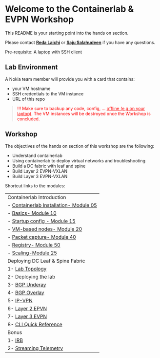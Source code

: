 # Welcome to the Containerlab & EVPN Workshop 

This README is your starting point into the hands on section.

Please contact [**Reda Laichi**](https://www.linkedin.com/in/reda-l-5b28292) or [**Saju Salahudeen**](https://www.linkedin.com/in/saju-salahudeen) if you have any questions.

Pre-requisite: A laptop with SSH client


## Lab Environment

A Nokia team member will provide you with a card that contains:
- your VM hostname
- SSH credentials to the VM instance
- URL of this repo

> <p style="color:red">!!! Make sure to backup any code, config, ... <u> offline (e.g on your laptop)</u>. 
> The VM instances will be destroyed once the Workshop is concluded.</p>



## Workshop
The objectives of the hands on section of this workshop are the following:
- Understand containerlab 
- Using containerlab to deploy virtual networks and troubleshooting
- Build a DC fabric with leaf and spine
- Build Layer 2 EVPN-VXLAN
- Build Layer 3 EVPN-VXLAN


Shortcut links to the modules:

|   |
|---|
|  Containerlab Introduction
|  - [Containerlab Installation- Module 05](05-install/README.md)
|  - [Basics- Module 10](/10-basics/README.md)
|  - [Startup config - Module 15](/15-startup/README.md)
|  - [VM-based nodes- Module 20](/20-vm/README.md)
|  - [Packet capture- Module 40](/40-packet-capture/README.md)
|  - [Registry- Module 50](/50-registry/README.md)
|  - [Scaling-Module 25](/25-scaling/README.md)
| Deploying DC Leaf & Spine Fabric
| 1- [Lab Topology](evpn/README.md/#lab-topology/README.md) 
| 2- [Deploying the lab](evpn/README.md/#deploying-the-lab)
| 3- [BGP Underay](evpn/README.md/#configure-bgp-underlay) 
| 4- [BGP Overlay](evpn/README.md/#configure-bgp-for-overlay)
| 5- [IP-VPN](evpm/README.md/#configure-l3-vpn)
| 6- [Layer 2 EPVN](evpn/README.md/#configure-l2-evpn-vxlan) 
| 7- [Layer 3 EVPN](evpn/README.md/#configure-layer-3-evpn-vxlan) 
| 8- [CLI Quick Reference](evpn/README.md/#sr-linux-configuration-mode) 
| Bonus
| 1- [IRB](evpn/README.md/#bonus---interconnecting-layer-2-and-layer-3-using-irb)
| 2- [Streaming Telemetry](Bonus-Telemetry/README.md)

